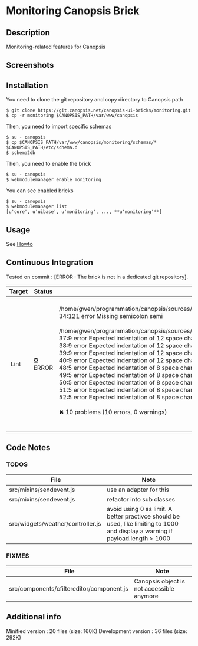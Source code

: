 # Monitoring Canopsis Brick

## Description

Monitoring-related features for Canopsis

## Screenshots



## Installation

You need to clone the git repository and copy directory to Canopsis path

    $ git clone https://git.canopsis.net/canopsis-ui-bricks/monitoring.git
    $ cp -r monitoring $CANOPSIS_PATH/var/www/canopsis

Then, you need to import specific schemas

    $ su - canopsis
    $ cp $CANOPSIS_PATH/var/www/canopsis/monitoring/schemas/* $CANOPSIS_PATH/etc/schema.d
    $ schema2db

Then, you need to enable the brick

    $ su - canopsis
    $ webmodulemanager enable monitoring

You can see enabled bricks

    $ su - canopsis
    $ webmodulemanager list
    [u'core', u'uibase', u'monitoring', ..., **u'monitoring'**]

## Usage

See [Howto](https://git.canopsis.net/canopsis-ui-bricks/monitoring/blob/master/doc/index.rst)

## Continuous Integration

Tested on commit : [ERROR : The brick is not in a dedicated git repository].

| Target | Status | Log |
| ------ | ------ | --- |
| Lint   | :negative_squared_cross_mark: ERROR | <br>/home/gwen/programmation/canopsis/sources/webcore/src/canopsis/monitoring/src/forms/ack/controller.js<br>  34:121  error  Missing semicolon  semi<br><br>/home/gwen/programmation/canopsis/sources/webcore/src/canopsis/monitoring/src/helpers/criticity.js<br>  37:9  error  Expected indentation of 12 space characters but found 8  indent<br>  38:9  error  Expected indentation of 12 space characters but found 8  indent<br>  39:9  error  Expected indentation of 12 space characters but found 8  indent<br>  40:9  error  Expected indentation of 12 space characters but found 8  indent<br>  48:5  error  Expected indentation of 8 space characters but found 4   indent<br>  49:5  error  Expected indentation of 8 space characters but found 4   indent<br>  50:5  error  Expected indentation of 8 space characters but found 4   indent<br>  51:5  error  Expected indentation of 8 space characters but found 4   indent<br>  52:5  error  Expected indentation of 8 space characters but found 4   indent<br><br>✖ 10 problems (10 errors, 0 warnings)<br><br> |

## Code Notes

### TODOS

| File   | Note   |
|--------|--------|
| src/mixins/sendevent.js | use an adapter for this |
| src/mixins/sendevent.js | refactor into sub classes |
| src/widgets/weather/controller.js | avoid using 0 as limit. A better practivce should be used, like limiting to 1000 and display a warning if payload.length > 1000 |


### FIXMES

| File   | Note   |
|--------|--------|
| src/components/cfiltereditor/component.js | Canopsis object is not accessible anymore |


## Additional info

Minified version : 20 files (size: 160K)
Development version : 36 files (size: 292K)
